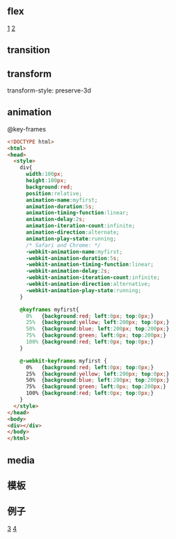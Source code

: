 ## flex
[1] [2]

## transition

## transform
transform-style: preserve-3d

## animation
@key-frames
```html
<!DOCTYPE html>
<html>
<head>
  <style> 
    div{
      width:100px;
      height:100px;
      background:red;
      position:relative;
      animation-name:myfirst;
      animation-duration:5s;
      animation-timing-function:linear;
      animation-delay:2s;
      animation-iteration-count:infinite;
      animation-direction:alternate;
      animation-play-state:running;
      /* Safari and Chrome: */
      -webkit-animation-name:myfirst;
      -webkit-animation-duration:5s;
      -webkit-animation-timing-function:linear;
      -webkit-animation-delay:2s;
      -webkit-animation-iteration-count:infinite;
      -webkit-animation-direction:alternative;
      -webkit-animation-play-state:running;
    }

    @keyframes myfirst{
      0%   {background:red; left:0px; top:0px;}
      25%  {background:yellow; left:200px; top:0px;}
      50%  {background:blue; left:200px; top:200px;}
      75%  {background:green; left:0px; top:200px;}
      100% {background:red; left:0px; top:0px;}
    }

    @-webkit-keyframes myfirst {
      0%   {background:red; left:0px; top:0px;}
      25%  {background:yellow; left:200px; top:0px;}
      50%  {background:blue; left:200px; top:200px;}
      75%  {background:green; left:0px; top:200px;}
      100% {background:red; left:0px; top:0px;}
    }
  </style>
</head>
<body>
<div></div>
</body>
</html>
```

## media

## 模板


## 例子
[3]
[4]

[1]: http://www.ruanyifeng.com/blog/2015/07/flex-grammar.html
[2]: http://www.ruanyifeng.com/blog/2015/07/flex-examples.html
[3]: https://daneden.github.io/animate.css/
[4]: http://inspire.blufra.me/amazing-collection-animation-and-transition-effect-roundups/